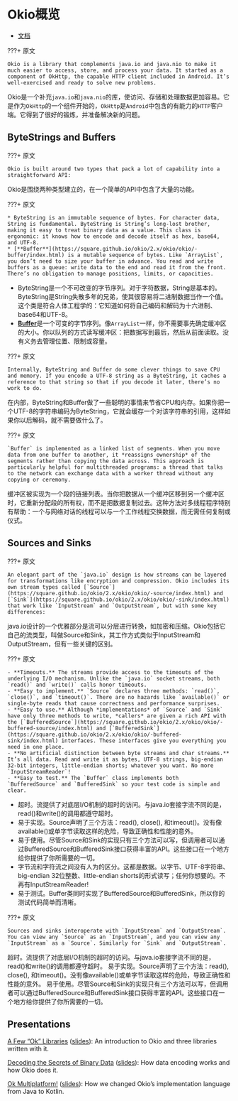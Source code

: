 # Okio概览

* [文档](https://square.github.io/okio/)

???+ 原文

    Okio is a library that complements java.io and java.nio to make it much easier to access, store, and process your data. It started as a component of OkHttp, the capable HTTP client included in Android. It’s well-exercised and ready to solve new problems.

Okio是一个补充`java.io`和`java.nio`的库，使访问、存储和处理数据更加容易。它是作为`OkHttp`的一个组件开始的，`OkHttp`是`Android`中包含的有能力的`HTTP`客户端。它得到了很好的锻炼，并准备解决新的问题。

## ByteStrings and Buffers

???+ 原文

    Okio is built around two types that pack a lot of capability into a straightforward API:

Okio是围绕两种类型建立的，在一个简单的API中包含了大量的功能。

???+ 原文

    * ByteString is an immutable sequence of bytes. For character data, String is fundamental. ByteString is String’s long-lost brother, making it easy to treat binary data as a value. This class is ergonomic: it knows how to encode and decode itself as hex, base64, and UTF-8.
    * [**Buffer**](https://square.github.io/okio/2.x/okio/okio/-buffer/index.html) is a mutable sequence of bytes. Like `ArrayList`, you don’t need to size your buffer in advance. You read and write buffers as a queue: write data to the end and read it from the front. There’s no obligation to manage positions, limits, or capacities.



* ByteString是一个不可改变的字节序列。对于字符数据，String是基本的。ByteString是String失散多年的兄弟，使其很容易将二进制数据当作一个值。这个类是符合人体工程学的：它知道如何将自己编码和解码为十六进制、base64和UTF-8。
* [**Buffer**](https://square.github.io/okio/2.x/okio/okio/-buffer/index.html)是一个可变的字节序列。像`ArrayList`一样，你不需要事先确定缓冲区的大小。你以队列的方式读写缓冲区：把数据写到最后，然后从前面读取。没有义务去管理位置、限制或容量。

???+ 原文

    Internally, ByteString and Buffer do some clever things to save CPU and memory. If you encode a UTF-8 string as a ByteString, it caches a reference to that string so that if you decode it later, there’s no work to do.

在内部，ByteString和Buffer做了一些聪明的事情来节省CPU和内存。如果你把一个UTF-8的字符串编码为ByteString，它就会缓存一个对该字符串的引用，这样如果你以后解码，就不需要做什么了。

???+ 原文

    `Buffer` is implemented as a linked list of segments. When you move data from one buffer to another, it *reassigns ownership* of the segments rather than copying the data across. This approach is particularly helpful for multithreaded programs: a thread that talks to the network can exchange data with a worker thread without any copying or ceremony.

缓冲区被实现为一个段的链接列表。当你把数据从一个缓冲区移到另一个缓冲区时，它重新分配段的所有权，而不是把数据复制过去。这种方法对多线程程序特别有帮助：一个与网络对话的线程可以与一个工作线程交换数据，而无需任何复制或仪式。

## Sources and Sinks

???+ 原文

    An elegant part of the `java.io` design is how streams can be layered for transformations like encryption and compression. Okio includes its own stream types called [`Source`](https://square.github.io/okio/2.x/okio/okio/-source/index.html) and [`Sink`](https://square.github.io/okio/2.x/okio/okio/-sink/index.html) that work like `InputStream` and `OutputStream`, but with some key differences:

java.io设计的一个优雅部分是流可以分层进行转换，如加密和压缩。Okio包括它自己的流类型，叫做Source和Sink，其工作方式类似于InputStream和OutputStream，但有一些关键的区别。


???+ 原文

    - **Timeouts.** The streams provide access to the timeouts of the underlying I/O mechanism. Unlike the `java.io` socket streams, both `read()` and `write()` calls honor timeouts.
    - **Easy to implement.** `Source` declares three methods: `read()`, `close()`, and `timeout()`. There are no hazards like `available()` or single-byte reads that cause correctness and performance surprises.
    - **Easy to use.** Although *implementations* of `Source` and `Sink` have only three methods to write, *callers* are given a rich API with the [`BufferedSource`](https://square.github.io/okio/2.x/okio/okio/-buffered-source/index.html) and [`BufferedSink`](https://square.github.io/okio/2.x/okio/okio/-buffered-sink/index.html) interfaces. These interfaces give you everything you need in one place.
    - **No artificial distinction between byte streams and char streams.** It’s all data. Read and write it as bytes, UTF-8 strings, big-endian 32-bit integers, little-endian shorts; whatever you want. No more `InputStreamReader`!
    - **Easy to test.** The `Buffer` class implements both `BufferedSource` and `BufferedSink` so your test code is simple and clear.

* 超时。流提供了对底层I/O机制的超时的访问。与java.io套接字流不同的是，read()和write()的调用都遵守超时。
* 易于实现。Source声明了三个方法：read(), close(), 和timeout()。没有像available()或单字节读取这样的危险，导致正确性和性能的意外。
* 易于使用。尽管Source和Sink的实现只有三个方法可以写，但调用者可以通过BufferedSource和BufferedSink接口获得丰富的API。这些接口在一个地方给你提供了你所需要的一切。
* 字节流和字符流之间没有人为的区分。这都是数据。以字节、UTF-8字符串、big-endian 32位整数、little-endian shorts的形式读写；任何你想要的。不再有InputStreamReader!
* 易于测试。Buffer类同时实现了BufferedSource和BufferedSink，所以你的测试代码简单而清晰。

???+ 原文

    Sources and sinks interoperate with `InputStream` and `OutputStream`. You can view any `Source` as an `InputStream`, and you can view any `InputStream` as a `Source`. Similarly for `Sink` and `OutputStream`.



超时。流提供了对底层I/O机制的超时的访问。与java.io套接字流不同的是，read()和write()的调用都遵守超时。 易于实现。Source声明了三个方法：read(), close(), 和timeout()。没有像available()或单字节读取这样的危险，导致正确性和性能的意外。 易于使用。尽管Source和Sink的实现只有三个方法可以写，但调用者可以通过BufferedSource和BufferedSink接口获得丰富的API。这些接口在一个地方给你提供了你所需要的一切。

## Presentations

[A Few “Ok” Libraries](https://www.youtube.com/watch?v=WvyScM_S88c) ([slides](https://speakerdeck.com/jakewharton/a-few-ok-libraries-droidcon-mtl-2015)): An introduction to Okio and three libraries written with it.

[Decoding the Secrets of Binary Data](https://www.youtube.com/watch?v=T_p22jMZSrk) ([slides](https://speakerdeck.com/swankjesse/decoding-the-secrets-of-binary-data-droidcon-nyc-2016)): How data encoding works and how Okio does it.

[Ok Multiplatform!](https://www.youtube.com/watch?v=Q8B4eDirgk0) ([slides](https://speakerdeck.com/swankjesse/ok-multiplatform)): How we changed Okio’s implementation language from Java to Kotlin.